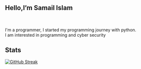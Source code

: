 
 
<h2>Hello,I’m Samail Islam</h2> <br>
 <br>I'm a programmer, I started my programming journey with python.<br>I am interested in programming and cyber security<br> 
<h2>Stats</h2>
 
 [![GitHub Streak](https://nirzak-streak-stats.vercel.app?user=samail-islam&theme=github-dark-blue)](https://git.io/streak-stats)
 </body>
 

<!--
